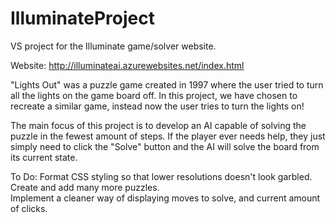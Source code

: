 # IlluminateProject
VS project for the Illuminate game/solver website.

Website: http://illuminateai.azurewebsites.net/index.html

"Lights Out" was a puzzle game created in 1997 where the user tried to turn all the lights on the game board off. In this project, we have chosen to recreate a similar game, instead now the user tries to turn the lights on!

The main focus of this project is to develop an AI capable of solving the puzzle in the fewest amount of steps. If the player ever needs help, they just simply need to click the "Solve" button and the AI will solve the board from its current state. 

To Do:
Format CSS styling so that lower resolutions doesn't look garbled.  
Create and add many more puzzles.  
Implement a cleaner way of displaying moves to solve, and current amount of clicks.  

